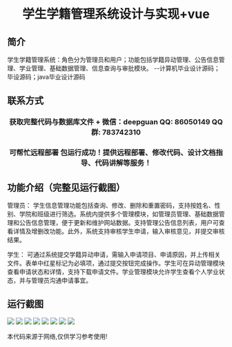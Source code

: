 <p><h1 align="center">学生学籍管理系统设计与实现+vue</h1></p>

## 简介
学生学籍管理系统：角色分为管理员和用户；功能包括学籍异动管理、公告信息管理、学业管理、基础数据管理、信息查询与审批模块。    --计算机毕业设计源码；毕设源码；java毕业设计源码


## 联系方式
<p><h3 align="center">获取完整代码与数据库文件 + 微信：deepguan QQ: 86050149 QQ群: 783742310</h3></p>
<p><h3 align="center">可帮忙远程部署 包运行成功！提供远程部署、修改代码、设计文档指导、代码讲解等服务！</h3></p>

## 功能介绍（完整见运行截图）
管理员： 学生信息管理功能包括查询、修改、删除和重置密码，支持按姓名、性别、学院和班级进行筛选。系统内提供多个管理模块，如管理员管理、基础数据管理和公告信息管理，便于更新和维护网站数据。支持管理公告信息列表，用户可查看详情及增删改功能。此外，系统支持审核学生申请，输入审核意见，并提交审核结果。

学生： 可通过系统提交学籍异动申请，需输入申请项目、申请原因，并上传相关文件。表单中红星标记为必填项，通过提交按钮完成操作。学生可在异动管理模块查看申请状态和详情，支持下载申请文件。学业管理模块允许学生查看个人学业状态，并与管理员沟通申请事宜。


## 运行截图
![](https://bs-1329754181.cos.ap-shanghai.myqcloud.com/ssm/StudentEnrollmentManagementSystem/img/001.jpg)
![](https://bs-1329754181.cos.ap-shanghai.myqcloud.com/ssm/StudentEnrollmentManagementSystem/img/002.jpg)
![](https://bs-1329754181.cos.ap-shanghai.myqcloud.com/ssm/StudentEnrollmentManagementSystem/img/003.jpg)
![](https://bs-1329754181.cos.ap-shanghai.myqcloud.com/ssm/StudentEnrollmentManagementSystem/img/004.jpg)
![](https://bs-1329754181.cos.ap-shanghai.myqcloud.com/ssm/StudentEnrollmentManagementSystem/img/005.jpg)
![](https://bs-1329754181.cos.ap-shanghai.myqcloud.com/ssm/StudentEnrollmentManagementSystem/img/006.jpg)
![](https://bs-1329754181.cos.ap-shanghai.myqcloud.com/ssm/StudentEnrollmentManagementSystem/img/007.jpg)
![](https://bs-1329754181.cos.ap-shanghai.myqcloud.com/ssm/StudentEnrollmentManagementSystem/img/008.jpg)

<p>本代码来源于网络,仅供学习参考使用!</p>
